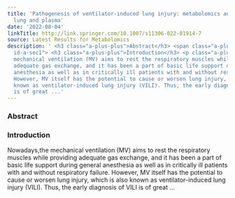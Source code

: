 ```yaml
---
title: 'Pathogenesis of ventilator-induced lung injury: metabolomics analysis of the
  lung and plasma'
date: '2022-08-04'
linkTitle: http://link.springer.com/10.1007/s11306-022-01914-7
source: Latest Results for Metabolomics
description: ' <h3 class="a-plus-plus">Abstract</h3> <span class="a-plus-plus abstract-section
  id-a-sec1"> <h3 class="a-plus-plus">Introduction</h3> <p class="a-plus-plus">Nowadays,the
  mechanical ventilation (MV) aims to rest the respiratory muscles while providing
  adequate gas exchange, and it has been a part of basic life support during general
  anesthesia as well as in critically ill patients with and without respiratory failure.
  However, MV itself has the potential to cause or worsen lung injury, which is also
  known as ventilator-induced lung injury (VILI). Thus, the early diagnosis of VILI
  is of great ...'
---
```

 <h3 class="a-plus-plus">Abstract</h3> <span class="a-plus-plus abstract-section id-a-sec1"> <h3 class="a-plus-plus">Introduction</h3> <p class="a-plus-plus">Nowadays,the mechanical ventilation (MV) aims to rest the respiratory muscles while providing adequate gas exchange, and it has been a part of basic life support during general anesthesia as well as in critically ill patients with and without respiratory failure. However, MV itself has the potential to cause or worsen lung injury, which is also known as ventilator-induced lung injury (VILI). Thus, the early diagnosis of VILI is of great ...